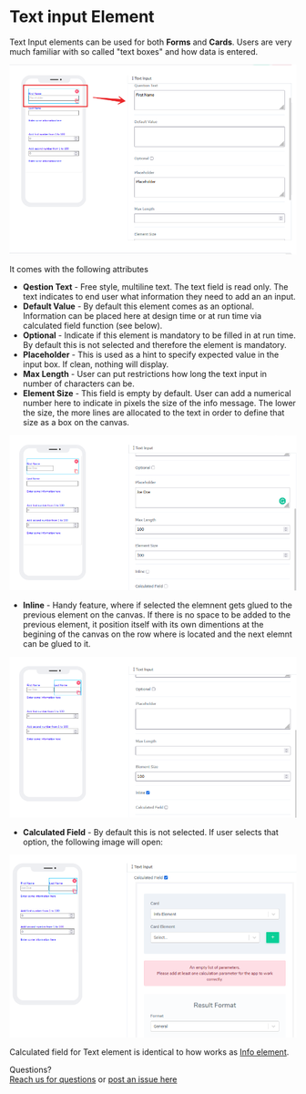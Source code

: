 # Text input Element

Text Input elements can be used for both **Forms** and **Cards**. Users are very much familiar with so called "text boxes" and how data is entered. 

![image1](../../../../images/cards/elements/text-input/text-input-final.png)

It comes with the following attributes


- **Qestion Text** - Free style, multiline text. The text field is read only. The text indicates to end user what information they need to add an an input. 
- **Default Value** - By default this element comes as an optional. Information can be placed here at design time or at run time via calculated field function (see below). 
- **Optional** - Indicate if this element is mandatory to be filled in at run time. By default this is not selected and therefore the element is mandatory. 
- **Placeholder** - This is used as a hint to specify expected value in the input box. If clean, nothing will display.
- **Max Length** - User can put restrictions how long the text input in number of characters can be. 
- **Element Size** - This field is empty by default. User can add a numerical number here to indicate in pixels the size of the info message. The lower the size, the more lines are allocated to the text in order to define that size as a box on the canvas.

![image1](../../../../images/cards/elements/text-input/text-input-max.png)

- **Inline** - Handy feature, where if selected the elemnent gets glued to the previous element on the canvas. If there is no space to be added to the previous element, it position itself with its own dimentions at the begining of the canvas on the row where is located and the next elemnt can be glued to it.

![image1](../../../../images/cards/elements/text-input/text-input-inline.png)

- **Calculated Field** - By default this is not selected. If user selects that option, the following image will open:

![image1](../../../../images/cards/elements/text-input/text-input-calculated.png)

Calculated field for Text element is identical to how works as [Info element](../../tutorials/cards/info/index.md).

Questions? <br>  <a href="https://www.acenji.com/contact" target="_blank" rel="noopener">Reach us for questions</a>   or <a href="https://github.com/acenji/acenji-help/issues" target="_blank" rel="noopener">post an issue here</a> 












